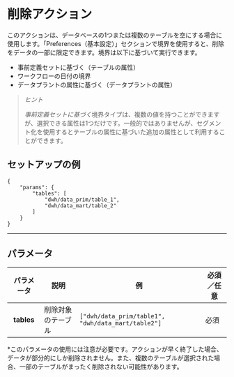 # 削除アクション

このアクションは、データベースの1つまたは複数のテーブルを空にする場合に使用します。「Preferences（基本設定）」セクションで境界を使用すると、削除をデータの一部に限定できます。境界は以下に基づいて実行できます。

* 事前定義セットに基づく（テーブルの属性） 
* ワークフローの日付の境界
* データプラントの属性に基づく（データプラントの属性）

> *ヒント*
>
>*事前定義セットに基づく*境界タイプは、複数の値を持つことができますが、選択できる属性は1つだけです。一般的ではありませんが、セグメント化を使用するとテーブルの属性に基づいた追加の属性として利用することができます。  

## セットアップの例

```
{ 
	"params": {
		"tables": [
			"dwh/data_prim/table_1", 
			"dwh/data_mart/table_2"
		]
	}
}
```

---

## パラメータ

|                パラメータ               | 説明              | 例              | 必須／任意              | 
| :------------------------------: | -------------------------- | -------------------------- | -------------------------- | 
|            **tables**             | 削除対象のテーブル             |    ```["dwh/data_prim/table1", "dwh/data_mart/table2"]```   | 必須              | 

*このパラメータの使用には注意が必要です。アクションが早く終了した場合、データが部分的にしか削除されません。また、複数のテーブルが選択された場合、一部のテーブルがまったく削除されない可能性があります。 